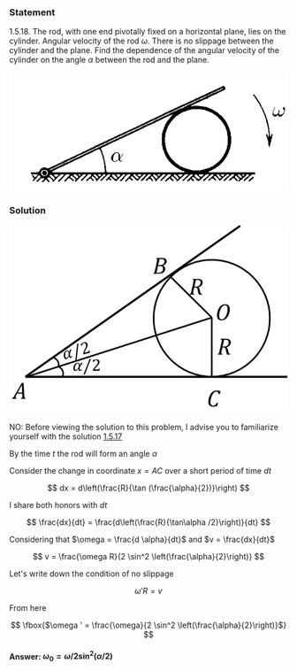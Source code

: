 ###  Statement 

$1.5.18.$ The rod, with one end pivotally fixed on a horizontal plane, lies on the cylinder. Angular velocity of the rod $\omega$. There is no slippage between the cylinder and the plane. Find the dependence of the angular velocity of the cylinder on the angle $\alpha$ between the rod and the plane. 

![ For problem $1.5.18$ |571x242, 42%](../../img/1.5.18/statement.png)

### Solution

![ Cylinder inscribed in angle $\alpha$ |685x462, 42%](../../img/1.5.18/draw.png)

NO: Before viewing the solution to this problem, I advise you to familiarize yourself with the solution [1.5.17](../1.5.17)

By the time $t$ the rod will form an angle $\alpha$

Consider the change in coordinate $x = AC$ over a short period of time $dt$

$$ dx = d\left(\frac{R}{\tan (\frac{\alpha}{2})}\right) $$ 

I share both honors with $dt$

$$ \frac{dx}{dt} = \frac{d\left(\frac{R}{\tan\alpha /2}\right)}{dt} $$ 

Considering that $\omega = \frac{d \alpha}{dt}$ and $v = \frac{dx}{dt}$

$$ v = \frac{\omega R}{2 \sin^2 \left(\frac{\alpha}{2}\right)} $$ 

Let's write down the condition of no slippage

$$ \omega ' R = v $$ 

From here

$$ \fbox{$\omega ' = \frac{\omega}{2 \sin^2 \left(\frac{\alpha}{2}\right)}$} $$ 

#### Answer: $\omega_0 = \omega /2 \sin^2 (\alpha /2)$
